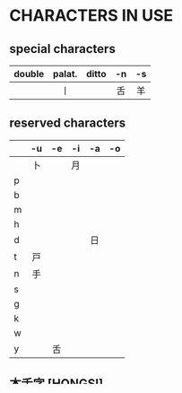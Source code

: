 # CHARACTERS IN USE

## special characters

| double | palat. | ditto  |   -n   |   -s   |
| :----: | :----: | :----: | :----: | :----: |
|   　   |   丨   |   　   |   舌   |   羊   |

## reserved characters

|     |  -u  |  -e  |  -i  |  -a  |  -o  |
| :-- | :--: | :--: | :--: | :--: | :--: |
|     |  卜  |  　  |  月  |  　  |  　  |
|  p  |  　  |  　  |  　  |  　  |  　  |
|  b  |  　  |  　  |  　  |  　  |  　  |
|  m  |  　  |  　  |  　  |  　  |  　  |
|  h  |  　  |  　  |  　  |  　  |  　  |
|  d  |  　  |  　  |  　  |  日  |  　  |
|  t  |  戸  |  　  |  　  |  　  |  　  |
|  n  |  手  |  　  |  　  |  　  |  　  |
|  s  |  　  |  　  |  　  |  　  |  　  |
|  g  |  　  |  　  |  　  |  　  |  　  |
|  k  |  　  |  　  |  　  |  　  |  　  |
|  w  |  　  |  　  |  　  |  　  |  　  |
|  y  |  　  |  ⾆  |  　  |  　  |  　  |

## 本舌字 [HONGSI]

|     |          -u          |          -e          |          -i          |          -a          |          -o          |
| :-- | :------------------: | :------------------: | :------------------: | :------------------: | :------------------: |
|     |                      |                      |         云           |                      |                      |
|  p  |                      |                      |                      |                      |                      |
|  b  |                      |                      |                      |         可           |                      |
|  m  |                      |                      |                      |         攵           |                      |
|  h  |                      |                      |         斤           |                      |         本           |
|  d  |         豆亦         |         歹           |         寺           |                      |                      |
|  t  |                      |                      |         丼           |                      |                      |
|  n  |         弁           |                      |                      |                      |                      |
|  s  |                      |         丸           |         字           |                      |                      |
|  g  |                      |                      |                      |                      |                      |
|  k  |         丘           |                      |                      |                      |                      |
|  w  |                      |                      |                      |         吾           |                      |
|  y  |         守           |                      |                      |                      |         氏           |
